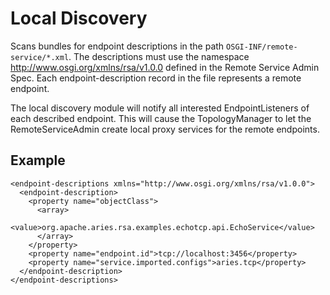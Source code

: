 # Local Discovery

Scans bundles for endpoint descriptions in the path `OSGI-INF/remote-service/*.xml`. The descriptions must
use the namespace http://www.osgi.org/xmlns/rsa/v1.0.0 defined in the Remote Service Admin Spec.
Each endpoint-description record in the file represents a remote endpoint.

The local discovery module will notify all interested EndpointListeners of each described endpoint.
This will cause the TopologyManager to let the RemoteServiceAdmin create local proxy services for
the remote endpoints.

## Example

```
<endpoint-descriptions xmlns="http://www.osgi.org/xmlns/rsa/v1.0.0">
  <endpoint-description>
    <property name="objectClass">
      <array>
        <value>org.apache.aries.rsa.examples.echotcp.api.EchoService</value>
      </array>
    </property>
    <property name="endpoint.id">tcp://localhost:3456</property>
    <property name="service.imported.configs">aries.tcp</property>
  </endpoint-description>
</endpoint-descriptions>
```

